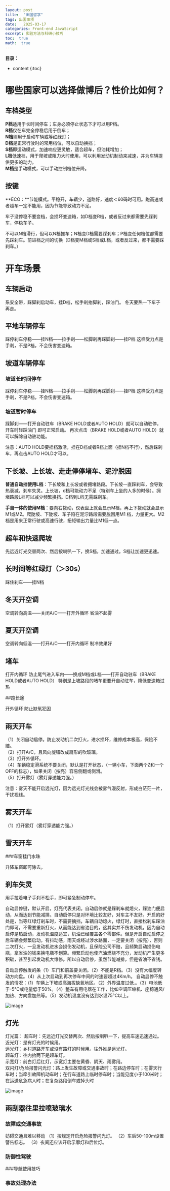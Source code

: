 ```yaml
---
layout: post
title:  "出国留学"
tags: 出国事项
date:   2025-03-17
categories: Front-end JavaScript
excerpt: 实验方法与科研小技巧
toc:  true
math:  true
---
```



**目录：**

* content
{:toc}




# 哪些国家可以选择做博后？性价比如何？







## 车档类型

**P档**适用于长时间停车；车身必须停止状态下才可以用P档。<br>
**R档**仅在车完全停稳后用于倒车；<br>
**N档**则用于启动车辆或等红绿灯；<br>
**D档**是正常行驶时的常用档位，可以自动换挡；<br>
**S档**即运动模式，加速响应更灵敏，适合超车，但油耗增加；<br>
**L档**低速档，用于爬坡或阻力大时使用，可以利用发动机制动来减速，并为车辆提供更多的动力。<br>
**M档**是手动模式，可以手动控制档位升降。<br>

## 按键
**ECO：**节能模式。平稳开，车辆少，道路好，速度＜60码时可用。跑高速或者超车一定不能用，因为节能导致动力不足。

车子没停稳不要变档，会损坏变速箱，如D档变R档，或者反过来都需要先踩刹车，停稳车子。

不可以N档滑行，但可以N档推车；N档变D档需要踩刹车；P档变任何档位都需要先踩刹车。前进档之间的切换（D档变M档或S档或L档，或者反过来，都不需要踩刹车。）

# 开车场景

## 车辆启动

系安全带，踩脚刹启动车，挂D档，松手刹抬脚刹，踩油门。   冬天要热一下车子再走。

## 平地车辆停车

踩停刹车停稳——挂N档——拉手刹——松脚刹再踩脚刹——挂P档    这样受力点是手刹，不是P档，不会伤害变速箱。

## 坡道车辆停车

### 坡道长时间停车

踩停刹车停稳——挂N档——拉手刹——松脚刹再踩脚刹——挂P档    这样受力点是手刹，不是P档，不会伤害变速箱。

### 坡道暂时停车
踩脚刹——打开自动驻车（BRAKE HOLD或者AUTO HOLD）就可以自动驻停，开车时轻踩油门 即可正常启动。  再次点击（BRAKE HOLD或者AUTO HOLD）就可以解除自动驻功能。

注意：AUTO HOLD要挂档激活，挂在D档或者R档上面（挂N档不行），然后踩刹车，再点击AUTO HOLD才可以。


## 下长坡、上长坡、走走停停堵车、泥泞脱困
**普通自动挡使用L档**：下长坡和上长坡或者拥堵路段。下长坡一直踩刹车，会导致热衰减，刹车失灵。上长坡，d档可能动力不足（特别车上坐的人多的时候）。拥堵路段L档可以减少频繁换挡。D档到L档无需踩刹车。

**手自一体的使用M档**：要向右拨动，仪表盘上就会显示M档，再上下拨动就会显示M1或M2。爬陡坡、下陡坡、车子陷在泥泞路段需要脱困用M1 档，力量更大。M2档是用来正常行驶或高速行驶，扭矩输出力量比M1低一点。


## 超车和快速爬坡
 先远近灯光交替两次、然后按喇叭一下，换S档，加速通过。S档让加速更迅速。

## 长时间等红绿灯（＞30s）
踩住刹车——挂N档
## 冬天开空调

空调转向高温——关闭A/C——打开外循环   省油不起雾

## 夏天开空调

空调转向低温——打开A/C——打开内循环   制冷效果好

## 堵车

打开内循环 防止尾气进入车内——换成M档或L档——打开自动驻车（BRAKE HOLD或者AUTO HOLD）
特别是上坡路段的堵车更要开自动驻车，降低变速箱过热


##跑长途

开外循环  防止缺氧犯困

## 雨天开车
（1）关闭自动启停。防止发动机二次打火，进水损坏，维修成本极高，保险不赔。<br>
（2）打开A/C，且风向旋钮改成扇形的吹玻璃。<br>
（3）打开外循环。<br>
（4）车辆稳定滑系统不要关闭，默认是打开状态，（一辆小车，下面两个Z和一个OFF的标志），如果关闭（按亮）容易侧翻或侧滑。<br>
（5）打开雾灯（雾灯穿透能力强。）<br>

注意：雾天不能开启远光灯，因为远光灯光线会被雾气漫反射，形成白茫茫一片，干扰视线。<br>

## 雾天开车

（1）打开雾灯（雾灯穿透能力强。）<br>


## 雪天开车

###车窗挂门水珠

升降车窗即可除去。

## 刹车失灵

用手拉着电子手刹不松手，即可紧急制动停车。



自动启停键，默认开启，灯亮代表关闭。自动启停就是踩刹车就熄火，踩油门便启动，从而达到节能减排。自动启停只是对环境比较友好，对车主不友好。开启的好处是，当等红绿灯刹车时，不需要摘挡，车辆自动熄火，绿灯时，直接松刹车踩油门即可，不需要重新打火，从而能达到省油目的，这其实并不伤发动机，因为自动启停是热启动，发动机温度适宜，机油已经覆盖各个零部件。但是开启自动启停之后车辆会频繁启动，有抖动感，雨天或经过涉水路面，一定要关闭（按亮），否则二次打火，一旦发动机进水会损伤发动机，且保险公司不赔，且频繁启动损伤电瓶，拿省油的钱来换电瓶不划算。频繁启动也使汽油燃烧不充分，发动机产生更多积碳，甚至引起发动机大维修。所以自动启停，虽然节能减排，但是省油不省钱。

自动启停触发的条（1）车门和前盖要关闭。（2）不能是R档。（3）没有大幅度转动方向盘。（4）从上次启动到再次停车中间的时速要超过4Km/h。
自动启停不触发的情况：（1）车辆上下坡或高海拔缺氧地区。（2）外界温度过低.。（3）电池低于-5℃或电量低于50%。（4）整车有用电器在工作，比如空调压缩机、座椅通风/加热、方向盘加热等。（5）发动机温度没有达到水温75℃以上。


![image](https://github.com/user-attachments/assets/98020cf1-f40d-4b48-9e7b-0b606f88944f)


## 灯光

灯光篇：
超车时：先远近灯光交替两次、然后按喇叭一下，提高车速迅速通过。<br>
近光灯：是有灯光的时候用。<br>
远光灯：乡村道路开车或没有路灯的时候用。往外推是远光灯。<br>
超车灯：往内抬两下是超车灯。<br>
示宽灯：前白灯后红灯，示宽灯主要在黄昏、阴天、雨雾用。<br>
双闪灯/危险报警闪光灯：路上发生故障或交通事故时；在路边停车时；在雾天行车时；当牵引故障机动车时；在行车道路上临时停车时；当能见度小于100米时；在运送危急病人时；在复杂路段倒车或掉头时<br>

![image](https://github.com/user-attachments/assets/933c7fda-59ef-49e6-ba52-dbfa01bf3fa8)



## 雨刮器往里拉喷玻璃水











### 故障或交通事故
妨碍交通且难以移动
（1）按规定开启危险报警闪光灯。
（2）车后50-100m设置警告标志。
（3）夜间还应该开启示廓灯和后位灯。


### 防御性驾驶


###导航使用技巧


### 事故处理办法














